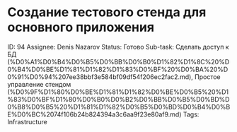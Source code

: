 # Создание тестового стенда для основного приложения

ID: 94
Assignee: Denis Nazarov
Status: Готово
Sub-task: Сделать доступ к БД (%D0%A1%D0%B4%D0%B5%D0%BB%D0%B0%D1%82%D1%8C%20%D0%B4%D0%BE%D1%81%D1%82%D1%83%D0%BF%20%D0%BA%20%D0%91%D0%94%207ee38bbf3e584bf09df54f206ec2fac2.md), Простое управление стендом (%D0%9F%D1%80%D0%BE%D1%81%D1%82%D0%BE%D0%B5%20%D1%83%D0%BF%D1%80%D0%B0%D0%B2%D0%BB%D0%B5%D0%BD%D0%B8%D0%B5%20%D1%81%D1%82%D0%B5%D0%BD%D0%B4%D0%BE%D0%BC%2074f106b24b824394a3c6aa9f23e80af9.md)
Tags: Infrastructure